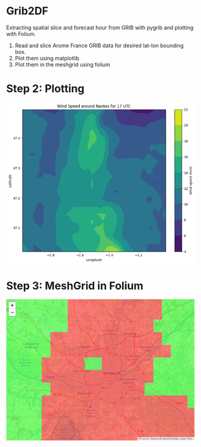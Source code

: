 # Grib2DF
Extracting spatial slice and forecast hour from GRIB with pygrib and plotting with Folium.

1. Read and slice Arome France GRIB data for desired lat-lon bounding box.
2. Plot them using matplotlib
3. Plot them in the meshgrid using folium

# Step 2: Plotting
![PLT Visualization](https://github.com/Sladekd/Grib2DF/blob/main/Plot_Ws.png)



# Step 3: MeshGrid in Folium
![Folium Visualization](https://github.com/Sladekd/Grib2DF/blob/main/Customized_folium.PNG)
